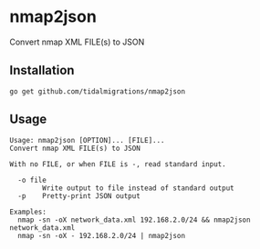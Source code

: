 # nmap2json

Convert nmap XML FILE(s) to JSON

## Installation 

```
go get github.com/tidalmigrations/nmap2json
```

## Usage

```
Usage: nmap2json [OPTION]... [FILE]...
Convert nmap XML FILE(s) to JSON

With no FILE, or when FILE is -, read standard input.

  -o file
        Write output to file instead of standard output
  -p    Pretty-print JSON output

Examples:
  nmap -sn -oX network_data.xml 192.168.2.0/24 && nmap2json network_data.xml
  nmap -sn -oX - 192.168.2.0/24 | nmap2json
```
